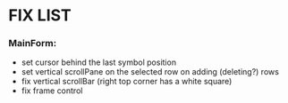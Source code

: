 # FIX LIST

### MainForm:
- set cursor behind the last symbol position
- set vertical scrollPane on the selected row on adding (deleting?) rows
- fix vertical scrollBar (right top corner has a white square)
- fix frame control
